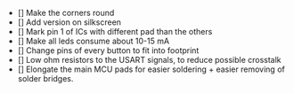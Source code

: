 * [] Make the corners round
* [] Add version on silkscreen
* [] Mark pin 1 of ICs with different pad than the others
* [] Make all leds consume about 10-15 mA
* [] Change pins of every button to fit into footprint
* [] Low ohm resistors to the USART signals, to reduce possible crosstalk
* [] Elongate the main MCU pads for easier soldering + easier removing of solder bridges.
